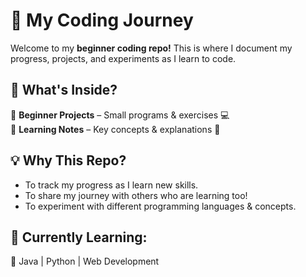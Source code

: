 # 🚀 My Coding Journey  

Welcome to my **beginner coding repo!** This is where I document my progress, projects, and experiments as I learn to code.  

## 🔹 What's Inside?  
📂 **Beginner Projects** – Small programs & exercises 💻  
📂 **Learning Notes** – Key concepts & explanations 📖  
 
## 💡 Why This Repo?  
- To track my progress as I learn new skills.  
- To share my journey with others who are learning too!  
- To experiment with different programming languages & concepts.  

## 🌱 Currently Learning:  
🔹 Java | Python | Web Development   
